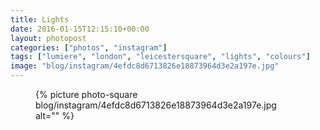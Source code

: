 ```yaml
---
title: Lights
date: 2016-01-15T12:15:10+00:00
layout: photopost
categories: ["photos", "instagram"]
tags: ["lumiere", "london", "leicestersquare", "lights", "colours"]
image: "blog/instagram/4efdc8d6713826e18873964d3e2a197e.jpg"
---
```


<figure class="photo photo--square">
  {% picture photo-square blog/instagram/4efdc8d6713826e18873964d3e2a197e.jpg alt="" %}
</figure>


